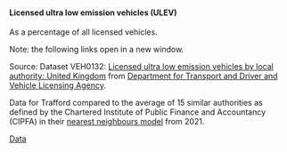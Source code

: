 #### Licensed ultra low emission vehicles (ULEV)
As a percentage of all licensed vehicles.

Note: the following links open in a new window.

Source: Dataset VEH0132: <a href="https://assets.publishing.service.gov.uk/government/uploads/system/uploads/attachment_data/file/1178480/veh0132.ods" target="_blank">Licensed ultra low emission vehicles by local authority: United Kingdom</a> from <a href="https://www.gov.uk/government/statistical-data-sets/all-vehicles-veh01" target="_blank">Department for Transport and Driver and Vehicle Licensing Agency</a>.

Data for Trafford compared to the average of 15 similar authorities as defined by the Chartered Institute of Public Finance and Accountancy (CIPFA) in their <a href='https://www.cipfa.org/services/cipfastats/nearest-neighbour-model' target='_blank'>nearest neighbours model</a> from 2021.

<a href="https://www.trafforddatalab.io/corporate_plan/data/climate/licensed_vehicles.csv" aria-label="Download the data" class="downloadButton" target="_blank" download>Data <span class="fas fa-download"></span></a>
